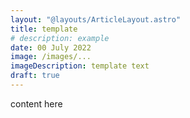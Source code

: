 ```yaml
---
layout: "@layouts/ArticleLayout.astro"
title: template
# description: example
date: 00 July 2022
image: /images/...
imageDescription: template text
draft: true
---
```


content here

